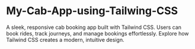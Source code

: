 # My-Cab-App-using-Tailwing-CSS

A sleek, responsive cab booking app built with Tailwind CSS. 
Users can book rides, track journeys, and manage bookings effortlessly. 
Explore how Tailwind CSS creates a modern, intuitive design.

